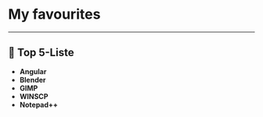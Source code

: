 # My favourites
<hr>

## :pushpin: Top 5-Liste
- **Angular**
- **Blender**
- **GIMP**
- **WINSCP**
- **Notepad++**
